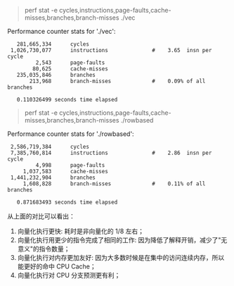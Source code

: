 > perf stat -e cycles,instructions,page-faults,cache-misses,branches,branch-misses ./vec

 Performance counter stats for './vec':

       281,665,334      cycles                                                      
     1,026,730,077      instructions              #    3.65  insn per cycle         
             2,543      page-faults                                                 
            80,625      cache-misses                                                
       235,035,846      branches                                                    
           213,968      branch-misses             #    0.09% of all branches        

       0.110326499 seconds time elapsed
       
       
> perf stat -e cycles,instructions,page-faults,cache-misses,branches,branch-misses ./rowbased 

 Performance counter stats for './rowbased':

     2,586,719,384      cycles                                                      
     7,385,760,814      instructions              #    2.86  insn per cycle         
             4,998      page-faults                                                 
         1,037,583      cache-misses                                                
     1,441,232,904      branches                                                    
         1,608,828      branch-misses             #    0.11% of all branches        

       0.871683493 seconds time elapsed
       

从上面的对比可以看出：
1. 向量化执行更快: 耗时是非向量化的 1/8 左右；
2. 向量化执行用更少的指令完成了相同的工作: 因为降低了解释开销，减少了"无意义"的指令数量；
3. 向量化执行对内存更加友好: 因为大多数时候是在集中的访问连续内存，所以能更好的命中 CPU Cache；
4. 向量化执行对 CPU 分支预测更有利；